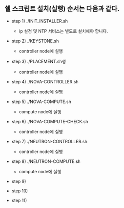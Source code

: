 
## 쉘 스크립트 설치(실행) 순서는 다음과 같다.

- step 1) ./INIT_INSTALLER.sh
  - ip 설정 및 NTP 서비스는 별도로 설치해야 합니다.

- step 2) ./KEYSTONE.sh
  - controller node에 실행 

- step 3) ./PLACEMENT.sh행
  - controller node에 실행 

- step 4) ./NOVA-CONTROLLER.sh
  - controller node에 실행 

- step 5) ./NOVA-COMPUTE.sh
  - compute node에 실행

- step 6) ./NOVA-COMPUTE-CHECK.sh
  - controller node에 실행 

- step 7) ./NEUTRON-CONTROLLER.sh
  - controller node에 실행 

- step 8) ./NEUTRON-COMPUTE.sh
  - compute node에 실행

- step 9)

- step 10)

- step 11)

